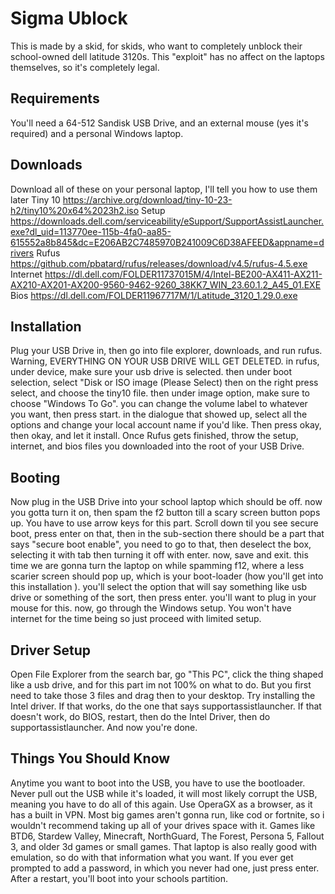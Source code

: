 # Sigma Ublock
This is made by a skid, for skids, who want to completely unblock their school-owned dell latitude 3120s. This "exploit" has no affect on the laptops themselves, so it's completely legal. 
## Requirements
You'll need a 64-512 Sandisk USB Drive, and an external mouse (yes it's required) and a personal Windows laptop. 
## Downloads
Download all of these on your personal laptop, I'll tell you how to use them later
Tiny 10 https://archive.org/download/tiny-10-23-h2/tiny10%20x64%2023h2.iso 
Setup https://downloads.dell.com/serviceability/eSupport/SupportAssistLauncher.exe?dl_uid=113770ee-115b-4fa0-aa85-615552a8b845&dc=E206AB2C7485970B241009C6D38AFEED&appname=drivers 
Rufus https://github.com/pbatard/rufus/releases/download/v4.5/rufus-4.5.exe  
Internet https://dl.dell.com/FOLDER11737015M/4/Intel-BE200-AX411-AX211-AX210-AX201-AX200-9560-9462-9260_38KK7_WIN_23.60.1.2_A45_01.EXE 
Bios https://dl.dell.com/FOLDER11967717M/1/Latitude_3120_1.29.0.exe
## Installation
Plug your USB Drive in, then go into file explorer, downloads, and run rufus. Warning, EVERYTHING ON YOUR USB DRIVE WILL GET DELETED. in rufus, under device, make sure your usb drive is selected. then under boot selection, select "Disk or ISO image (Please Select) then on the right press select, and choose the tiny10 file. then under image option, make sure to choose "Windows To Go". you can change the volume label to whatever you want, then press start. in the dialogue that showed up, select all the options and change your local account name if you'd like. Then press okay, then okay, and let it install. Once Rufus gets finished, throw the setup, internet, and bios files you downloaded into the root of your USB Drive. 


    
## Booting
Now plug in the USB Drive into your school laptop which should be off. now you gotta turn it on, then spam the f2 button till a scary screen button pops up. You have to use arrow keys for this part. Scroll down til you see secure boot, press enter on that, then in the sub-section there should be a part that says "secure boot enable", you need to go to that, then deselect the box, selecting it with tab then turning it off with enter. now, save and exit. this time we are gonna turn the laptop on while spamming f12, where a less scarier screen should pop up, which is your boot-loader (how you'll get into this installation ). you'll select the option that will say something like usb drive or something of the sort, then press enter. you'll want to plug in your mouse for this. now, go through the Windows setup. You won't have internet for the time being so just proceed with limited setup. 
## Driver Setup
Open File Explorer from the search bar, go "This PC", click the thing shaped like a usb drive, and for this part im not 100% on what to do. But you first need to take those 3 files and drag then to your desktop. Try installing the Intel driver. If that works, do the one that says supportassistlauncher. If that doesn't work, do BIOS, restart, then do the Intel Driver, then do supportassistlauncher. And now you're done. 
## Things You Should Know
Anytime you want to boot into the USB, you have to use the bootloader. Never pull out the USB while it's loaded, it will most likely corrupt the USB, meaning you have to do all of this again. Use OperaGX as a browser, as it has a built in VPN. Most big games aren't gonna run, like cod or fortnite, so i wouldn't recommend taking up all of your drives space with it. Games like BTD6, Stardew Valley, Minecraft, NorthGuard, The Forest, Persona 5, Fallout 3, and older 3d games or small games. That laptop is also really good with emulation, so do with that information what you want. If you ever get prompted to add a password, in which you never had one, just press enter. After a restart, you'll boot into your schools partition. 
